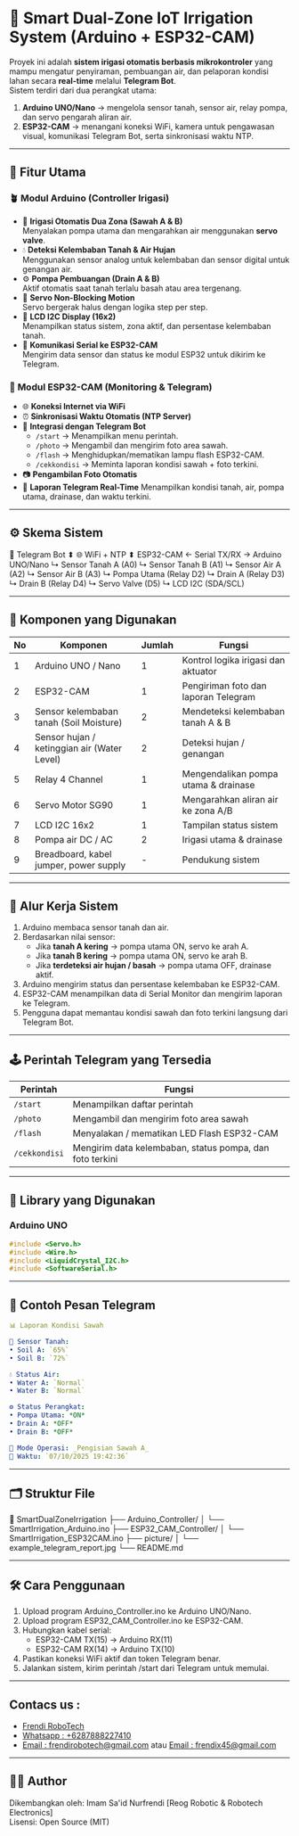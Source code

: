 # 🌾 Smart Dual-Zone IoT Irrigation System (Arduino + ESP32-CAM)

Proyek ini adalah **sistem irigasi otomatis berbasis mikrokontroler** yang mampu mengatur penyiraman, pembuangan air, dan pelaporan kondisi lahan secara **real-time** melalui **Telegram Bot**.  
Sistem terdiri dari dua perangkat utama:
1. **Arduino UNO/Nano** → mengelola sensor tanah, sensor air, relay pompa, dan servo pengarah aliran air.  
2. **ESP32-CAM** → menangani koneksi WiFi, kamera untuk pengawasan visual, komunikasi Telegram Bot, serta sinkronisasi waktu NTP.

---

## 🧩 Fitur Utama
### 🪴 **Modul Arduino (Controller Irigasi)**
- 🚿 **Irigasi Otomatis Dua Zona (Sawah A & B)**  
  Menyalakan pompa utama dan mengarahkan air menggunakan **servo valve**.
- 💧 **Deteksi Kelembaban Tanah & Air Hujan**  
  Menggunakan sensor analog untuk kelembaban dan sensor digital untuk genangan air.
- ⚙️ **Pompa Pembuangan (Drain A & B)**  
  Aktif otomatis saat tanah terlalu basah atau area tergenang.
- 🔄 **Servo Non-Blocking Motion**  
  Servo bergerak halus dengan logika step per step.
- 🧾 **LCD I2C Display (16x2)**  
  Menampilkan status sistem, zona aktif, dan persentase kelembaban tanah.
- 🔁 **Komunikasi Serial ke ESP32-CAM**  
  Mengirim data sensor dan status ke modul ESP32 untuk dikirim ke Telegram.

### 📸 **Modul ESP32-CAM (Monitoring & Telegram)**
- 🌐 **Koneksi Internet via WiFi**
- ⏰ **Sinkronisasi Waktu Otomatis (NTP Server)**
- 🤖 **Integrasi dengan Telegram Bot**
  - `/start` → Menampilkan menu perintah.  
  - `/photo` → Mengambil dan mengirim foto area sawah.  
  - `/flash` → Menghidupkan/mematikan lampu flash ESP32-CAM.  
  - `/cekkondisi` → Meminta laporan kondisi sawah + foto terkini.
- 📷 **Pengambilan Foto Otomatis**
- 💬 **Laporan Telegram Real-Time**
  Menampilkan kondisi tanah, air, pompa utama, drainase, dan waktu terkini.

---

## ⚙️ **Skema Sistem**
📱 Telegram Bot
⬍
🌐 WiFi + NTP
⬍
ESP32-CAM ← Serial TX/RX → Arduino UNO/Nano
↳ Sensor Tanah A (A0)
↳ Sensor Tanah B (A1)
↳ Sensor Air A (A2)
↳ Sensor Air B (A3)
↳ Pompa Utama (Relay D2)
↳ Drain A (Relay D3)
↳ Drain B (Relay D4)
↳ Servo Valve (D5)
↳ LCD I2C (SDA/SCL)

---

## 🔩 **Komponen yang Digunakan**

| No | Komponen | Jumlah | Fungsi |
|----|-----------|---------|--------|
| 1 | Arduino UNO / Nano | 1 | Kontrol logika irigasi dan aktuator |
| 2 | ESP32-CAM | 1 | Pengiriman foto dan laporan Telegram |
| 3 | Sensor kelembaban tanah (Soil Moisture) | 2 | Mendeteksi kelembaban tanah A & B |
| 4 | Sensor hujan / ketinggian air (Water Level) | 2 | Deteksi hujan / genangan |
| 5 | Relay 4 Channel | 1 | Mengendalikan pompa utama & drainase |
| 6 | Servo Motor SG90 | 1 | Mengarahkan aliran air ke zona A/B |
| 7 | LCD I2C 16x2 | 1 | Tampilan status sistem |
| 8 | Pompa air DC / AC | 2 | Irigasi utama & drainase |
| 9 | Breadboard, kabel jumper, power supply | - | Pendukung sistem |

---

## 🧠 **Alur Kerja Sistem**

1. Arduino membaca sensor tanah dan air.  
2. Berdasarkan nilai sensor:
   - Jika **tanah A kering** → pompa utama ON, servo ke arah A.  
   - Jika **tanah B kering** → pompa utama ON, servo ke arah B.  
   - Jika **terdeteksi air hujan / basah** → pompa utama OFF, drainase aktif.
3. Arduino mengirim status dan persentase kelembaban ke ESP32-CAM.
4. ESP32-CAM menampilkan data di Serial Monitor dan mengirim laporan ke Telegram.
5. Pengguna dapat memantau kondisi sawah dan foto terkini langsung dari Telegram Bot.

---

## 🕹️ **Perintah Telegram yang Tersedia**

| Perintah | Fungsi |
|-----------|---------|
| `/start` | Menampilkan daftar perintah |
| `/photo` | Mengambil dan mengirim foto area sawah |
| `/flash` | Menyalakan / mematikan LED Flash ESP32-CAM |
| `/cekkondisi` | Mengirim data kelembaban, status pompa, dan foto terkini |

---

## 🧰 **Library yang Digunakan**

### Arduino UNO
```cpp
#include <Servo.h>
#include <Wire.h>
#include <LiquidCrystal_I2C.h>
#include <SoftwareSerial.h>
```

---

## 📸 **Contoh Pesan Telegram**
```yaml
📊 Laporan Kondisi Sawah

🌱 Sensor Tanah:
• Soil A: `65%`
• Soil B: `72%`

💧 Status Air:
• Water A: `Normal`
• Water B: `Normal`

⚙️ Status Perangkat:
• Pompa Utama: *ON*
• Drain A: *OFF*
• Drain B: *OFF*

🚜 Mode Operasi: _Pengisian Sawah A_
📅 Waktu: `07/10/2025 19:42:36`
```

---

## 🗂️ **Struktur File**
📁 SmartDualZoneIrrigation
 ├── Arduino_Controller/
 │   └── SmartIrrigation_Arduino.ino
 ├── ESP32_CAM_Controller/
 │   └── SmartIrrigation_ESP32CAM.ino
 ├── picture/
 │   └── example_telegram_report.jpg
 └── README.md

---

## 🛠️ **Cara Penggunaan**
1. Upload program Arduino_Controller.ino ke Arduino UNO/Nano.
2. Upload program ESP32_CAM_Controller.ino ke ESP32-CAM.
3. Hubungkan kabel serial:
   - ESP32-CAM TX(15) → Arduino RX(11)
   - ESP32-CAM RX(14) → Arduino TX(10)
4. Pastikan koneksi WiFi aktif dan token Telegram benar.
5. Jalankan sistem, kirim perintah /start dari Telegram untuk memulai.

---

 ## **Contacs us :** 
* [Frendi RoboTech](https://www.instagram.com/frendi.co/)
* [Whatsapp : +6287888227410](https://wa.me/+6287888227410)
* [Email    : frendirobotech@gmail.com](https://mail.google.com/mail/u/0/?view=cm&tf=1&fs=1&to=frendirobotech@gmail.com) atau [Email    : frendix45@gmail.com](https://mail.google.com/mail/u/0/?view=cm&tf=1&fs=1&to=frendix45@gmail.com)

---

## 👨‍💻 **Author**
Dikembangkan oleh: Imam Sa'id Nurfrendi [Reog Robotic & Robotech Electronics]  
Lisensi: Open Source (MIT)
